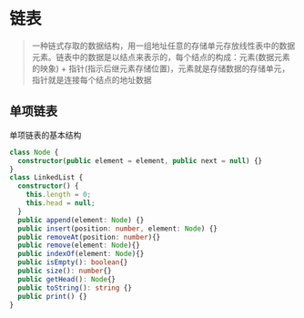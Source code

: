 # 链表
> 一种链式存取的数据结构，用一组地址任意的存储单元存放线性表中的数据元素。链表中的数据是以结点来表示的，每个结点的构成：元素(数据元素的映象) + 指针(指示后继元素存储位置)，元素就是存储数据的存储单元，指针就是连接每个结点的地址数据

## 单项链表
单项链表的基本结构
```typescript
class Node {
  constructor(public element = element, public next = null) {}
}
class LinkedList {
  constructor() {
    this.length = 0;
    this.head = null;
  }
  public append(element: Node) {}
  public insert(position: number, element: Node) {}
  public removeAt(position: number){}
  public remove(element: Node){}
  public indexOf(element: Node){}
  public isEmpty(): boolean{}
  public size(): number{}
  public getHead(): Node{}
  public toString(): string {}
  public print() {}
}
```